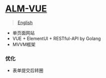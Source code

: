 # [ALM-VUE](https://yueshizhixin.github.io)

>[English](README.en.md)

- 单页面网站
- VUE + ElementUI + RESTful-API by Golang
- MVVM框架

### 优化
- 表单提交后转圈

